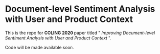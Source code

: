 # Document-level Sentiment Analysis with User and Product Context

This is the repo for <strong> COLING 2020 </strong> paper titled "<em> Improving Document-level Sentiment Analysis with User and Product Context </em>". 

Code will be made available soon.
